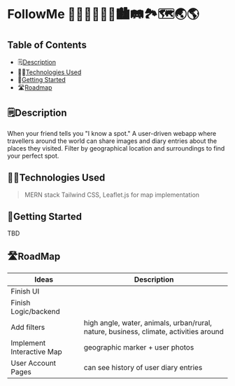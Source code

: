 # FollowMe 🌳🍁🌁🌃🌉🏯🏙️🛤️🏞️🗺️🌏🌎
## Table of Contents
- 🗒️[Description](#desc)
- 👨‍💻[Technologies Used](#tech)
- 📍[Getting Started](#start)
- 🛣️[Roadmap](#map)

## 🗒️Description <a name="desc"></a>
When your friend tells you "I know a spot." A user-driven webapp where travellers around the world can share images and diary entries about the places they visited. Filter by geographical location and surroundings to find your perfect spot.

## 👨‍💻Technologies Used <a name="tech"></a>
> MERN stack
> Tailwind CSS, Leaflet.js for map implementation

## 📍Getting Started <a name="start"></a>
TBD

## 🛣️RoadMap <a name="map"></a>
| Ideas | Description |
| --- | ----------- |
| Finish UI | |
| Finish Logic/backend | |
| Add filters | high angle, water, animals, urban/rural, nature, business, climate, activities around |
| Implement Interactive Map | geographic marker + user photos|
| User Account Pages | can see history of user diary entries|